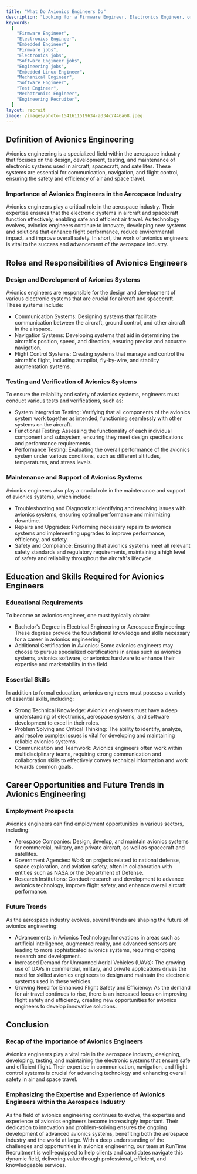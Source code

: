 ```yaml
---
title: "What Do Avionics Engineers Do"
description: "Looking for a Firmware Engineer, Electronics Engineer, or Embedded Engineer?  We can help you find the best engineers for your business fast!. "
keywords:
  [
    "Firmware Engineer",
    "Electronics Engineer",
    "Embedded Engineer",
    "Firmware jobs",
    "Electronics jobs",
    "Software Engineer jobs",
    "Engineering jobs",
    "Embedded Linux Engineer",
    "Mechanical Engineer",
    "Software Engineer",
    "Test Engineer",
    "Mechatronics Engineer",
    "Engineering Recruiter",
  ]
layout: recruit
image: /images/photo-1541611519634-a334c7446a68.jpeg
---
```


## Definition of Avionics Engineering

Avionics engineering is a specialized field within the aerospace industry that focuses on the design, development, testing, and maintenance of electronic systems used in aircraft, spacecraft, and satellites. These systems are essential for communication, navigation, and flight control, ensuring the safety and efficiency of air and space travel.

### Importance of Avionics Engineers in the Aerospace Industry

Avionics engineers play a critical role in the aerospace industry. Their expertise ensures that the electronic systems in aircraft and spacecraft function effectively, enabling safe and efficient air travel. As technology evolves, avionics engineers continue to innovate, developing new systems and solutions that enhance flight performance, reduce environmental impact, and improve overall safety. In short, the work of avionics engineers is vital to the success and advancement of the aerospace industry.

## Roles and Responsibilities of Avionics Engineers

### Design and Development of Avionics Systems

Avionics engineers are responsible for the design and development of various electronic systems that are crucial for aircraft and spacecraft. These systems include:

- Communication Systems: Designing systems that facilitate communication between the aircraft, ground control, and other aircraft in the airspace.
- Navigation Systems: Developing systems that aid in determining the aircraft's position, speed, and direction, ensuring precise and accurate navigation.
- Flight Control Systems: Creating systems that manage and control the aircraft's flight, including autopilot, fly-by-wire, and stability augmentation systems.

### Testing and Verification of Avionics Systems

To ensure the reliability and safety of avionics systems, engineers must conduct various tests and verifications, such as:

- System Integration Testing: Verifying that all components of the avionics system work together as intended, functioning seamlessly with other systems on the aircraft.
- Functional Testing: Assessing the functionality of each individual component and subsystem, ensuring they meet design specifications and performance requirements.
- Performance Testing: Evaluating the overall performance of the avionics system under various conditions, such as different altitudes, temperatures, and stress levels.

### Maintenance and Support of Avionics Systems

Avionics engineers also play a crucial role in the maintenance and support of avionics systems, which include:

- Troubleshooting and Diagnostics: Identifying and resolving issues with avionics systems, ensuring optimal performance and minimizing downtime.
- Repairs and Upgrades: Performing necessary repairs to avionics systems and implementing upgrades to improve performance, efficiency, and safety.
- Safety and Compliance: Ensuring that avionics systems meet all relevant safety standards and regulatory requirements, maintaining a high level of safety and reliability throughout the aircraft's lifecycle.

## Education and Skills Required for Avionics Engineers

### Educational Requirements

To become an avionics engineer, one must typically obtain:

- Bachelor's Degree in Electrical Engineering or Aerospace Engineering: These degrees provide the foundational knowledge and skills necessary for a career in avionics engineering.
- Additional Certification in Avionics: Some avionics engineers may choose to pursue specialized certifications in areas such as avionics systems, avionics software, or avionics hardware to enhance their expertise and marketability in the field.

### Essential Skills

In addition to formal education, avionics engineers must possess a variety of essential skills, including:

- Strong Technical Knowledge: Avionics engineers must have a deep understanding of electronics, aerospace systems, and software development to excel in their roles.
- Problem Solving and Critical Thinking: The ability to identify, analyze, and resolve complex issues is vital for developing and maintaining reliable avionics systems.
- Communication and Teamwork: Avionics engineers often work within multidisciplinary teams, requiring strong communication and collaboration skills to effectively convey technical information and work towards common goals.

## Career Opportunities and Future Trends in Avionics Engineering

### Employment Prospects

Avionics engineers can find employment opportunities in various sectors, including:

- Aerospace Companies: Design, develop, and maintain avionics systems for commercial, military, and private aircraft, as well as spacecraft and satellites.
- Government Agencies: Work on projects related to national defense, space exploration, and aviation safety, often in collaboration with entities such as NASA or the Department of Defense.
- Research Institutions: Conduct research and development to advance avionics technology, improve flight safety, and enhance overall aircraft performance.

### Future Trends

As the aerospace industry evolves, several trends are shaping the future of avionics engineering:

- Advancements in Avionics Technology: Innovations in areas such as artificial intelligence, augmented reality, and advanced sensors are leading to more sophisticated avionics systems, requiring ongoing research and development.
- Increased Demand for Unmanned Aerial Vehicles (UAVs): The growing use of UAVs in commercial, military, and private applications drives the need for skilled avionics engineers to design and maintain the electronic systems used in these vehicles.
- Growing Need for Enhanced Flight Safety and Efficiency: As the demand for air travel continues to rise, there is an increased focus on improving flight safety and efficiency, creating new opportunities for avionics engineers to develop innovative solutions.

## Conclusion

### Recap of the Importance of Avionics Engineers

Avionics engineers play a vital role in the aerospace industry, designing, developing, testing, and maintaining the electronic systems that ensure safe and efficient flight. Their expertise in communication, navigation, and flight control systems is crucial for advancing technology and enhancing overall safety in air and space travel.

### Emphasizing the Expertise and Experience of Avionics Engineers within the Aerospace Industry

As the field of avionics engineering continues to evolve, the expertise and experience of avionics engineers become increasingly important. Their dedication to innovation and problem-solving ensures the ongoing development of advanced avionics systems, benefiting both the aerospace industry and the world at large. With a deep understanding of the challenges and opportunities in avionics engineering, our team at RunTime Recruitment is well-equipped to help clients and candidates navigate this dynamic field, delivering value through professional, efficient, and knowledgeable services.
